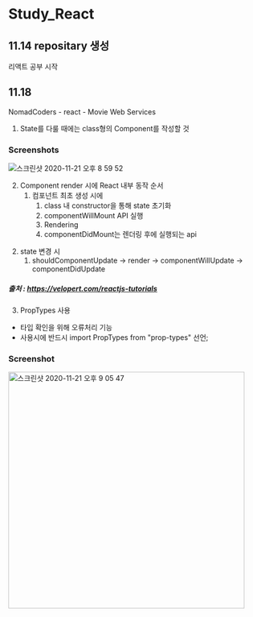 # Study_React

## 11.14 repositary 생성
리액트 공부 시작

## 11.18
NomadCoders - react - Movie Web Services
1) State를 다룰 때에는 class형의 Component를 작성할 것

### Screenshots

![스크린샷 2020-11-21 오후 8 59 52](https://user-images.githubusercontent.com/61345090/99876792-8078ea80-2c3c-11eb-904f-1403619bbba5.png)

2) Component render 시에 React 내부 동작 순서
    1. 컴포넌트 최초 생성 시에
        1. class 내 constructor을 통해 state 초기화
        2. componentWillMount API 실행
        3. Rendering
        4. componentDidMount는 렌더링 후에 실행되는 api
    
2. state 변경 시
    1. shouldComponentUpdate -> render -> componentWillUpdate -> componentDidUpdate
    
    
##### 출처 : https://velopert.com/reactjs-tutorials

3. PropTypes 사용
* 타입 확인을 위해 오류처리 기능
* 사용시에 반드시 import PropTypes from "prop-types" 선언;

### Screenshot

<img width="470" alt="스크린샷 2020-11-21 오후 9 05 47" src="https://user-images.githubusercontent.com/61345090/99876884-54119e00-2c3d-11eb-9109-0338690a1605.png">

